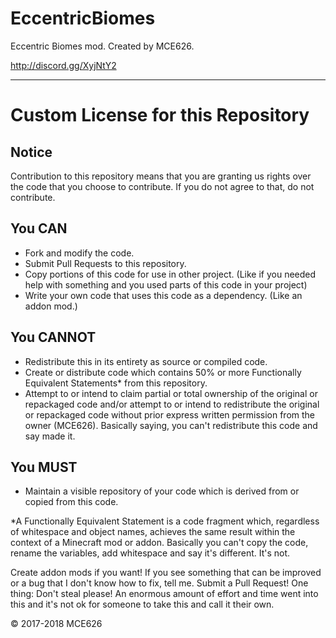 # EccentricBiomes
Eccentric Biomes mod. Created by MCE626.

http://discord.gg/XyjNtY2

------
# Custom License for this Repository
## Notice
Contribution to this repository means that you are granting us rights over the code that you choose to contribute. If you do not agree to that, do not contribute.

## You CAN
- Fork and modify the code.
- Submit Pull Requests to this repository.
- Copy portions of this code for use in other project. (Like if you needed help with something and you used parts of this code in your project)
- Write your own code that uses this code as a dependency. (Like an addon mod.)

## You CANNOT
- Redistribute this in its entirety as source or compiled code.
- Create or distribute code which contains 50% or more Functionally Equivalent Statements* from this repository.
- Attempt to or intend to claim partial or total ownership of the original or repackaged code and/or attempt to or intend to redistribute the original or repackaged code without prior express written permission from the owner (MCE626). Basically saying, you can't redistribute this code and say made it.

## You MUST
- Maintain a visible repository of your code which is derived from or copied from this code.

*A Functionally Equivalent Statement is a code fragment which, regardless of whitespace and object names, achieves the same result within the context of a Minecraft mod or addon. Basically you can't copy the code, rename the variables, add whitespace and say it's different. It's not.

Create addon mods if you want! If you see something that can be improved or a bug that I don't know how to fix, tell me. Submit a Pull Request! One thing: Don't steal please! An enormous amount of effort and time went into this and it's not ok for someone to take this and call it their own.

© 2017-2018 MCE626
